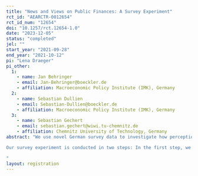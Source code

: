 ```yaml
---
title: "News and Views on Public Finances: A Survey Experiment"
rct_id: "AEARCTR-0012654"
rct_id_num: "12654"
doi: "10.1257/rct.12654-1.0"
date: "2023-12-05"
status: "completed"
jel: ""
start_year: "2021-09-28"
end_year: "2021-10-12"
pi: "Lena Draeger"
pi_other:
  1:
    - name: Jan Behringer
    - email: Jan-Behringer@boeckler.de
    - affiliation: Macroeconomic Policy Institute (IMK), Germany
  2:
    - name: Sebastian Dullien
    - email: Sebastian-Dullien@boeckler.de
    - affiliation: Macroeconomic Policy Institute (IMK), Germany
  3:
    - name: Sebastian Gechert
    - email: sebastian.gechert@wiwi.tu-chemnitz.de
    - affiliation: Chemnitz University of Technology, Germany
abstract: "We use novel German survey data to investigate how perceptions and information about public finances influence attitudes towards public debt and fiscal rules. The study is conducted in an online survey with about 3.800 Germans, where the sample is chosen to be representative of the overall population. 
Our survey experiment is conducted in two steps: In the first step, we randomly split the sample into three groups. The control group receives no anchor, whereas the debt-anchor groupand the interest-anchor group are informed about one historical value of the German debt-to-GDP or interest-to-tax-revenue ratio, respectively. In the second step of the experiment, we randomly provide information on the time series of the German debt-to-GDP or interest-to-tax-revenue ratios up to the most recently available year. Within these treatment groups, some respondents previously received the anchor, and some did not. After the information treatment, we measure respondents' views on public debt, on public investment and on the design of the debt brake.
"
layout: registration
---
```


